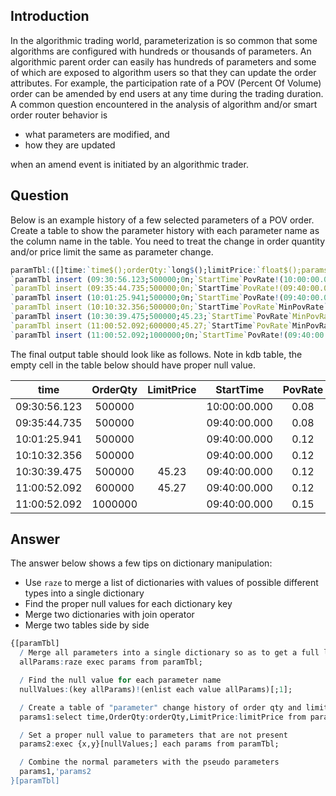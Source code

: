 ## Introduction
In the algorithmic trading world, parameterization is so common that some algorithms are configured with hundreds
or thousands of parameters. An algorithmic parent order can easily has hundreds of parameters and some of which are
exposed to algorithm users so that they can update the order attributes. For example, the participation rate of a POV
(Percent Of Volume) order can be amended by end users at any time during the trading duration. A common question
encountered in the analysis of algorithm and/or smart order router behavior is

- what parameters are modified, and
- how they are updated

when an amend event is initiated by an algorithmic trader.

## Question
Below is an example history of a few selected parameters of a POV order. Create a table to
show the parameter history with each parameter name as the column name in the table. You need to
treat the change in order quantity and/or price limit the same as parameter change.

```q
paramTbl:([]time:`time$();orderQty:`long$();limitPrice:`float$();params:());
`paramTbl insert (09:30:56.123;500000;0n;`StartTime`PovRate!(10:00:00.000;0.08));
`paramTbl insert (09:35:44.735;500000;0n;`StartTime`PovRate!(09:40:00.000;0.08));
`paramTbl insert (10:01:25.941;500000;0n;`StartTime`PovRate!(09:40:00.000;0.12));
`paramTbl insert (10:10:32.356;500000;0n;`StartTime`PovRate`MinPovRate`MaxPovRate!(09:40:00.000;0.12;0.10;0.14));
`paramTbl insert (10:30:39.475;500000;45.23;`StartTime`PovRate`MinPovRate`MaxPovRate!(09:40:00.000;0.12;0.10;0.14));
`paramTbl insert (11:00:52.092;600000;45.27;`StartTime`PovRate`MinPovRate`MaxPovRate!(09:40:00.000;0.12;0.10;0.14));
`paramTbl insert (11:00:52.092;1000000;0n;`StartTime`PovRate!(09:40:00.000;0.15));
```

The final output table should look like as follows. Note in kdb table, the empty cell in the table below should have
proper null value.

|     time     | OrderQty | LimitPrice |  StartTime   | PovRate | MinPovRate | MaxPovRate |
|:------------:|:--------:|:----------:|:------------:|:-------:|:----------:|:----------:|
| 09:30:56.123 |  500000  |            | 10:00:00.000 |  0.08   |            |            |
| 09:35:44.735 |  500000  |            | 09:40:00.000 |  0.08   |            |            |
| 10:01:25.941 |  500000  |            | 09:40:00.000 |  0.12   |            |            |
| 10:10:32.356 |  500000  |            | 09:40:00.000 |  0.12   |    0.1     |    0.14    |
| 10:30:39.475 |  500000  |   45.23    | 09:40:00.000 |  0.12   |    0.1     |    0.14    |
| 11:00:52.092 |  600000  |   45.27    | 09:40:00.000 |  0.12   |    0.1     |    0.14    |
| 11:00:52.092 | 1000000  |            | 09:40:00.000 |  0.15   |            |            |

## Answer
The answer below shows a few tips on dictionary manipulation:

- Use ``raze`` to merge a list of dictionaries with values of possible different types into a single dictionary
- Find the proper null values for each dictionary key
- Merge two dictionaries with join operator
- Merge two tables side by side

```q
{[paramTbl]
  / Merge all parameters into a single dictionary so as to get a full list of parameter names
  allParams:raze exec params from paramTbl;

  / Find the null value for each parameter name
  nullValues:(key allParams)!(enlist each value allParams)[;1];

  / Create a table of "parameter" change history of order qty and limit price
  params1:select time,OrderQty:orderQty,LimitPrice:limitPrice from paramTbl;

  / Set a proper null value to parameters that are not present
  params2:exec {x,y}[nullValues;] each params from paramTbl;

  / Combine the normal parameters with the pseudo parameters
  params1,'params2
}[paramTbl]
```
